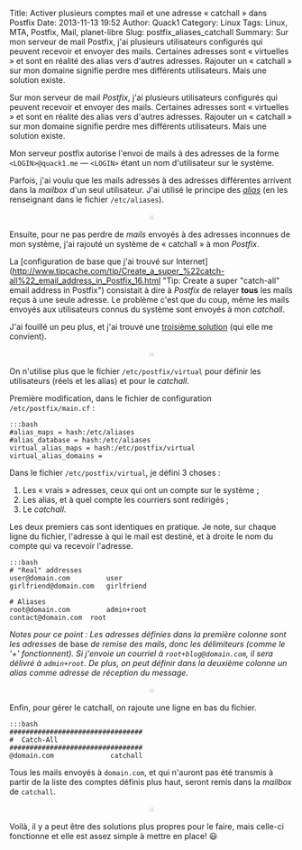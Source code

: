 Title: Activer plusieurs comptes mail et une adresse « catchall » dans Postfix
Date: 2013-11-13 19:52
Author: Quack1
Category: Linux
Tags: Linux, MTA, Postfix, Mail, planet-libre
Slug: postfix_aliases_catchall
Summary: Sur mon serveur de mail Postfix, j'ai plusieurs utilisateurs configurés qui peuvent recevoir et envoyer des mails. Certaines adresses sont « virtuelles » et sont en réalité des alias vers d'autres adresses. Rajouter un « catchall » sur mon domaine signifie perdre mes différents utilisateurs. Mais une solution existe.

Sur mon serveur de mail _Postfix_, j'ai plusieurs utilisateurs configurés qui peuvent recevoir et envoyer des mails. Certaines adresses sont « virtuelles » et sont en réalité des alias vers d'autres adresses. Rajouter un « catchall » sur mon domaine signifie perdre mes différents utilisateurs. Mais une solution existe.

Mon serveur postfix autorise l'envoi de mails à des adresses de la forme `<LOGIN>@quack1.me` — `<LOGIN>` étant un nom d'utilisateur sur le système.

Parfois, j'ai voulu que les mails adressés à des adresses différentes arrivent dans la _mailbox_ d'un seul utilisateur. J'ai utilisé le principe des _[alias](https://wiki.archlinux.org/index.php/postfix#Step_4:_.2Fetc.2Fpostfix.2Faliases "Postfix - Step 4: /etc/postfix/aliases ")_ (en les renseignant dans le fichier `/etc/aliases`).

<div align="center" style="color:#ccc;">☠</div>

Ensuite, pour ne pas perdre de _mails_ envoyés à des adresses inconnues de mon système, j'ai rajouté un système de « catchall » à mon _Postfix_.

La [configuration de base que j'ai trouvé sur Internet](http://www.tipcache.com/tip/Create_a_super_%22catch-all%22_email_address_in_Postfix_16.html "Tip: Create a super "catch-all" email address in Postfix") consistait à dire à _Postfix_ de relayer **tous** les mails reçus à une seule adresse. Le problème c'est que du coup, même les mails envoyés aux utilisateurs connus du système sont envoyés à mon _catchall_.

J'ai fouillé un peu plus, et j'ai trouvé une [troisième solution](http://hints.macworld.com/article.php?story=2003110323024816 "Server: Create a postfix catch-all email account") (qui elle me convient).

<div align="center" style="color:#ccc;">☠</div>

On n'utilise plus que le fichier `/etc/postfix/virtual` pour définir les utilisateurs (réels et les alias) et pour le _catchall_.

Première modification, dans le fichier de configuration `/etc/postfix/main.cf` : 

	:::bash
	#alias_maps = hash:/etc/aliases
	#alias_database = hash:/etc/aliases
	virtual_alias_maps = hash:/etc/postfix/virtual
	virtual_alias_domains =

Dans le fichier `/etc/postfix/virtual`, je défini 3 choses : 

1. Les « vrais » adresses, ceux qui ont un compte sur le système ;
2. Les alias, et à quel compte les courriers sont redirigés ;
3. Le _catchall_.

Les deux premiers cas sont identiques en pratique. Je note, sur chaque ligne du fichier, l'adresse à qui le mail est destiné, et à droite le nom du compte qui va recevoir l'adresse.

	:::bash
	# "Real" addresses
	user@domain.com       	user
	girlfriend@domain.com 	girlfriend

	# Aliases
	root@domain.com 		admin+root
	contact@domain.com 	root

_Notes pour ce point : Les adresses définies dans la première colonne sont les adresses_ de base _de remise des mails, donc les délimiteurs (comme le '+' fonctionnent). Si j'envoie un courriel à `root+blog@domain.com`, il sera délivré à `admin+root`. De plus, on peut définir dans la deuxième colonne un alias comme adresse de réception du message._

<div align="center" style="color:#ccc;">☠</div>

Enfin, pour gérer le catchall, on rajoute une ligne en bas du fichier. 

	:::bash
	#################################
	#  Catch-All
	#################################
	@domain.com              catchall

Tous les mails envoyés à `domain.com`, et qui n'auront pas été transmis à partir de la liste des comptes définis plus haut, seront remis dans la _mailbox_ de `catchall`.

<div align="center" style="color:#ccc;">☠</div>

Voilà, il y a peut être des solutions plus propres pour le faire, mais celle-ci fonctionne et elle est assez simple à mettre en place! 😃